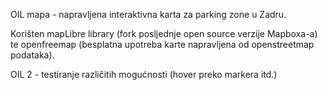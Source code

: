 OIL mapa - napravljena interaktivna karta za parking zone u Zadru.

Korišten mapLibre library (fork posljednje open source verzije Mapboxa-a) 
te openfreemap (besplatna upotreba karte napravljena od openstreetmap podataka).


OIL 2 - testiranje različitih mogućnosti (hover preko markera itd.)
